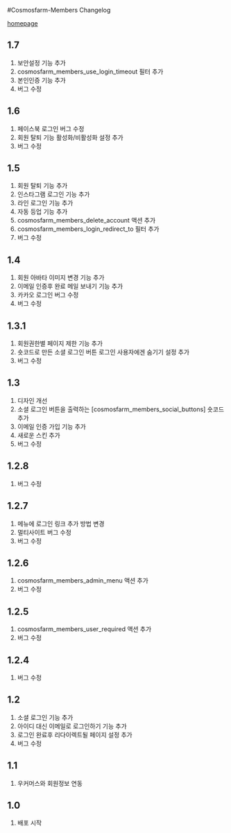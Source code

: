 #Cosmosfarm-Members Changelog

[homepage](http://www.cosmosfarm.com/wpstore/product/cosmosfarm-members)

1.7
----------------------------------

  1. 보안설정 기능 추가
  2. cosmosfarm_members_use_login_timeout 필터 추가
  3. 본인인증 기능 추가
  4. 버그 수정


1.6
----------------------------------

  1. 페이스북 로그인 버그 수정
  2. 회원 탈퇴 기능 활성화/비활성화 설정 추가
  3. 버그 수정


1.5
----------------------------------

  1. 회원 탈퇴 기능 추가
  2. 인스타그램 로그인 기능 추가
  3. 라인 로그인 기능 추가
  4. 자동 등업 기능 추가
  5. cosmosfarm_members_delete_account 액션 추가
  6. cosmosfarm_members_login_redirect_to 필터 추가
  7. 버그 수정


1.4
----------------------------------

  1. 회원 아바타 이미지 변경 기능 추가
  2. 이메일 인증후 완료 메일 보내기 기능 추가
  3. 카카오 로그인 버그 수정
  4. 버그 수정


1.3.1
----------------------------------

  1. 회원권한별 페이지 제한 기능 추가
  2. 숏코드로 만든 소셜 로그인 버튼 로그인 사용자에겐 숨기기 설정 추가
  3. 버그 수정


1.3
----------------------------------

  1. 디자인 개선
  2. 소셜 로그인 버튼을 출력하는 [cosmosfarm_members_social_buttons] 숏코드 추가
  3. 이메일 인증 가입 기능 추가
  4. 새로운 스킨 추가
  5. 버그 수정


1.2.8
----------------------------------

  1. 버그 수정


1.2.7
----------------------------------

  1. 메뉴에 로그인 링크 추가 방법 변경
  2. 멀티사이트 버그 수정
  3. 버그 수정


1.2.6
----------------------------------

  1. cosmosfarm_members_admin_menu 액션 추가
  2. 버그 수정


1.2.5
----------------------------------

  1. cosmosfarm_members_user_required 액션 추가
  2. 버그 수정


1.2.4
----------------------------------

  1. 버그 수정


1.2
----------------------------------

  1. 소셜 로그인 기능 추가
  2. 아이디 대신 이메일로 로그인하기 기능 추가
  3. 로그인 완료후 리다이렉트될 페이지 설정 추가
  4. 버그 수정


1.1
----------------------------------

  1. 우커머스와 회원정보 연동


1.0
----------------------------------

  1. 배포 시작

